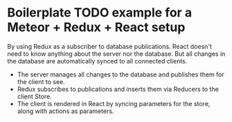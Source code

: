 # Boilerplate TODO example for a Meteor + Redux + React setup

By using Redux as a subscriber to database publications. React doesn't need to know anything about the server nor the database. But all changes in the database are automatically synced to all connected clients.

* The server manages all changes to the database and publishes them for the client to see.
* Redux subscribes to publications and inserts them via Reducers to the client Store.
* The client is rendered in React by syncing parameters for the store, along with actions as parameters.
